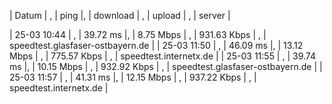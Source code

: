  | Datum       | , | ping     |, | download  | , | upload      | , | server | 

 | 25-03 10:44 | , | 39.72 ms |, | 8.75 Mbps | , | 931.63 Kbps | , | speedtest.glasfaser-ostbayern.de | 
 | 25-03 11:50 | , | 46.09 ms |, | 13.12 Mbps | , | 775.57 Kbps | , | speedtest.internetx.de | 
 | 25-03 11:55 | , | 39.74 ms |, | 10.15 Mbps | , | 932.92 Kbps | , | speedtest.glasfaser-ostbayern.de | 
 | 25-03 11:57 | , | 41.31 ms |, | 12.15 Mbps | , | 937.22 Kbps | , | speedtest.internetx.de | 
